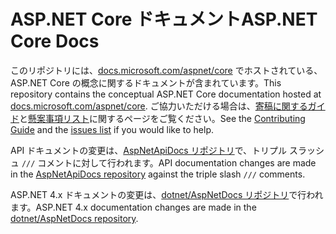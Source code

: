 # <a name="aspnet-core-docs"></a><span data-ttu-id="bdb22-101">ASP.NET Core ドキュメント</span><span class="sxs-lookup"><span data-stu-id="bdb22-101">ASP.NET Core Docs</span></span>

<span data-ttu-id="bdb22-102">このリポジトリには、[docs.microsoft.com/aspnet/core](https://docs.microsoft.com/aspnet/core) でホストされている、ASP.NET Core の概念に関するドキュメントが含まれています。</span><span class="sxs-lookup"><span data-stu-id="bdb22-102">This repository contains the conceptual ASP.NET Core documentation hosted at [docs.microsoft.com/aspnet/core](https://docs.microsoft.com/aspnet/core).</span></span> <span data-ttu-id="bdb22-103">ご協力いただける場合は、[寄稿に関するガイド](CONTRIBUTING.md)と[懸案事項リスト](https://github.com/dotnet/AspNetCore.Docs/issues)に関するページをご覧ください。</span><span class="sxs-lookup"><span data-stu-id="bdb22-103">See the [Contributing Guide](CONTRIBUTING.md) and the [issues list](https://github.com/dotnet/AspNetCore.Docs/issues) if you would like to help.</span></span>

<span data-ttu-id="bdb22-104">API ドキュメントの変更は、[AspNetApiDocs リポジトリ](https://github.com/dotnet/AspNetApiDocs)で、トリプル スラッシュ `///` コメントに対して行われます。</span><span class="sxs-lookup"><span data-stu-id="bdb22-104">API documentation changes are made in the [AspNetApiDocs repository](https://github.com/dotnet/AspNetApiDocs) against the triple slash `///` comments.</span></span>

<span data-ttu-id="bdb22-105">ASP.NET 4.x ドキュメントの変更は、[dotnet/AspNetDocs リポジトリ](https://github.com/dotnet/AspNetDocs)で行われます。</span><span class="sxs-lookup"><span data-stu-id="bdb22-105">ASP.NET 4.x documentation changes are made in the [dotnet/AspNetDocs repository](https://github.com/dotnet/AspNetDocs).</span></span>
